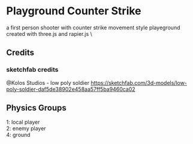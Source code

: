 # Playground Counter Strike

a first person shooter with counter strike movement style playeground created with three.js and rapier.js \

## Credits

### sketchfab credits

@Kolos Studios - low poly soldier
https://sketchfab.com/3d-models/low-poly-soldier-daf5de38902e458aa57ff5ba9460ca02

## Physics Groups

1: local player \
2: enemy player \
4: ground
